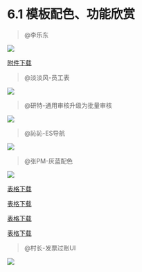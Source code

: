 # 6.1 模板配色、功能欣赏

> @李乐东

![](./4001-1.png)

[附件下载](./4001-1.xls )


> @淡淡风-员工表
  
![](./6.1.1.jpg)

> @研特-通用审核升级为批量审核
  
![](./6.1.2.png)

> @訫訫-ES导航
  
![](./6.1.3.jpg)

> @张PM-灰蓝配色
  
![](./6.1.4.jpg)
  
<a href="./6.1.5.xls" download> 表格下载</a>

[表格下载](./6.1.5.xls ':ignore')

[表格下载](../01/6.1.5.xls ':ignore')

[表格下载](c6/01/6.1.5.xls ':ignore')
	
> @村长-发票过账UI

![](./6.1.5.gif)
